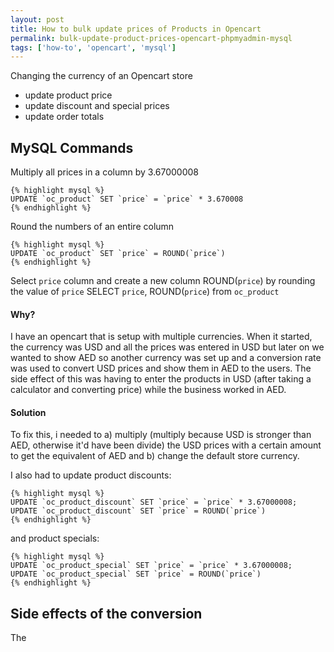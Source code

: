 ```yaml
---
layout: post
title: How to bulk update prices of Products in Opencart
permalink: bulk-update-product-prices-opencart-phpmyadmin-mysql
tags: ['how-to', 'opencart', 'mysql']
---
```


Changing the currency of an Opencart store
- update product price
- update discount and special prices
- update order totals

MySQL Commands
---
Multiply all prices in a column by 3.67000008

    {% highlight mysql %}
    UPDATE `oc_product` SET `price` = `price` * 3.670008
    {% endhighlight %}

Round the numbers of an entire column

    {% highlight mysql %}
    UPDATE `oc_product` SET `price` = ROUND(`price`)
    {% endhighlight %}
 
Select `price` column and create a new column ROUND(`price`) by rounding the value of `price`
SELECT `price`, ROUND(`price`) from `oc_product`

#### Why?
I have an opencart that is setup with multiple currencies. When it started, the currency was USD and all the prices was entered in USD but later on we wanted to show AED so another currency was set up and a conversion rate was used to convert USD prices and show them in AED to the users. The side effect of this was having to enter the products in USD (after taking a calculator and converting price) while the business worked in AED.

#### Solution
To fix this, i needed to a) multiply (multiply because USD is stronger than AED, otherwise it'd have been divide) the USD prices with a certain amount to get the equivalent of AED and b) change the default store currency.

I also had to update product discounts:


    {% highlight mysql %}
    UPDATE `oc_product_discount` SET `price` = `price` * 3.67000008;
    UPDATE `oc_product_discount` SET `price` = ROUND(`price`)
    {% endhighlight %}
 

and product specials:

    {% highlight mysql %}
    UPDATE `oc_product_special` SET `price` = `price` * 3.67000008;
    UPDATE `oc_product_special` SET `price` = ROUND(`price`)
    {% endhighlight %}

Side effects of the conversion
---

The 
 